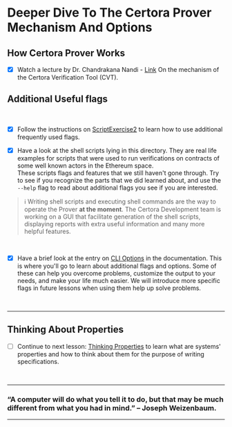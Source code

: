 # Deeper Dive To The Certora Prover Mechanism And Options

## How Certora Prover Works

- [x] Watch a lecture by Dr. Chandrakana Nandi - [Link](https://www.youtube.com/watch?v=c5ViO3Dpfqs) On the mechanism of the Certora Verification Tool (CVT).

## Additional Useful flags

</br>

- [x] Follow the instructions on [ScriptExercise2](ScriptExercise2) to learn how to use additional frequently used flags.

- [x] Have a look at the shell scripts lying in this directory. They are real life examples for scripts that were used to run verifications on contracts of some well known actors in the Ethereum space. </br>
These scripts flags and features that we still haven't gone through. Try to see if you recognize the parts that we did learned about, and use the `--help` flag to read about additional flags you see if you are interested.

> :information_source: Writing shell scripts and executing shell commands are the way to operate the Prover **at the moment**. The Certora Development team is working on a GUI that facilitate generation of the shell scripts, displaying reports with extra useful information and many more helpful features.

</br>

- [x] Have a brief look at the entry on [CLI Options](https://certora.atlassian.net/wiki/spaces/CPD/pages/7340043/Certora+Prover+CLI+Options) in the documentation.
This is where you'll go to learn about additional flags and options. Some of these can help you overcome problems, customize the output to your needs, and make your life much easier.
We will introduce more specific flags in future lessons when using them help up solve problems.

</br>

---

## Thinking About Properties

- [ ] Continue to next lesson: [Thinking Properties](../06.Lesson_ThinkingProperties) to learn what are systems' properties and how to think about them for the purpose of writing specifications.

</br>

---

### “A computer will do what you tell it to do, but that may be much different from what you had in mind.” – Joseph Weizenbaum.

---